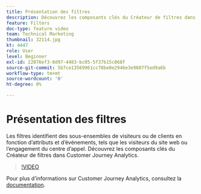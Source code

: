 ```yaml
---
title: Présentation des filtres
description: Découvrez les composants clés du Créateur de filtres dans Customer Journey Analytics.
feature: Filters
doc-type: feature video
team: Technical Marketing
thumbnail: 32114.jpg
kt: 4447
role: User
level: Beginner
exl-id: 22076ef3-8d97-4483-bc05-5f37b15c868f
source-git-commit: 5b7ce13569961cc78be0e2946e3e9607f5ed9a6b
workflow-type: tm+mt
source-wordcount: '0'
ht-degree: 0%

---
```


# Présentation des filtres

Les filtres identifient des sous-ensembles de visiteurs ou de clients en fonction d’attributs et d’événements, tels que les visiteurs du site web ou l’engagement du centre d’appel. Découvrez les composants clés du Créateur de filtres dans Customer Journey Analytics.

>[!VIDEO](https://video.tv.adobe.com/v/32114/?quality=12&learn=on)

Pour plus d’informations sur Customer Journey Analytics, consultez la [documentation](https://experienceleague.adobe.com/docs/analytics-platform/using/cja-components/cja-filters/filters-overview.html?lang=fr).
